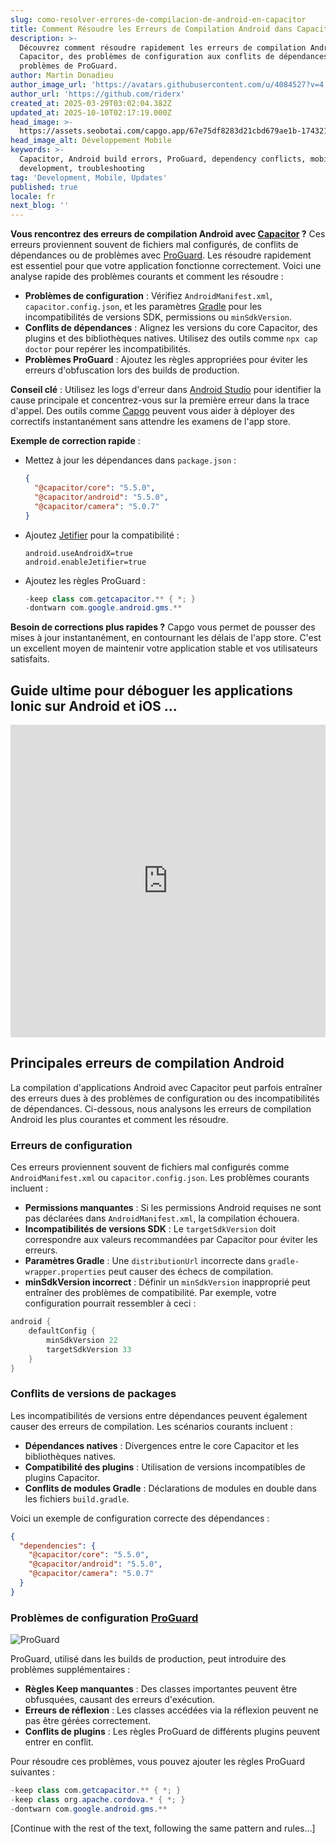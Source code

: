 ```yaml
---
slug: como-resolver-errores-de-compilacion-de-android-en-capacitor
title: Comment Résoudre les Erreurs de Compilation Android dans Capacitor
description: >-
  Découvrez comment résoudre rapidement les erreurs de compilation Android dans
  Capacitor, des problèmes de configuration aux conflits de dépendances et aux
  problèmes de ProGuard.
author: Martin Donadieu
author_image_url: 'https://avatars.githubusercontent.com/u/4084527?v=4'
author_url: 'https://github.com/riderx'
created_at: 2025-03-29T03:02:04.382Z
updated_at: 2025-10-10T02:17:19.000Z
head_image: >-
  https://assets.seobotai.com/capgo.app/67e75df8283d21cbd679ae1b-1743217335938.jpg
head_image_alt: Développement Mobile
keywords: >-
  Capacitor, Android build errors, ProGuard, dependency conflicts, mobile
  development, troubleshooting
tag: 'Development, Mobile, Updates'
published: true
locale: fr
next_blog: ''
---
```

**Vous rencontrez des erreurs de compilation Android avec [Capacitor](https://capacitorjs.com/) ?** Ces erreurs proviennent souvent de fichiers mal configurés, de conflits de dépendances ou de problèmes avec [ProGuard](https://www.guardsquare.com/manual/home). Les résoudre rapidement est essentiel pour que votre application fonctionne correctement. Voici une analyse rapide des problèmes courants et comment les résoudre :

-   **Problèmes de configuration** : Vérifiez `AndroidManifest.xml`, `capacitor.config.json`, et les paramètres [Gradle](https://gradle.org/) pour les incompatibilités de versions SDK, permissions ou `minSdkVersion`.
-   **Conflits de dépendances** : Alignez les versions du core Capacitor, des plugins et des bibliothèques natives. Utilisez des outils comme `npx cap doctor` pour repérer les incompatibilités.
-   **Problèmes ProGuard** : Ajoutez les règles appropriées pour éviter les erreurs d'obfuscation lors des builds de production.

**Conseil clé** : Utilisez les logs d'erreur dans [Android Studio](https://developer.android.com/studio) pour identifier la cause principale et concentrez-vous sur la première erreur dans la trace d'appel. Des outils comme [Capgo](https://capgo.app/) peuvent vous aider à déployer des correctifs instantanément sans attendre les examens de l'app store.

**Exemple de correction rapide** :

-   Mettez à jour les dépendances dans `package.json` :
    
    ```json
    {
      "@capacitor/core": "5.5.0",
      "@capacitor/android": "5.5.0",
      "@capacitor/camera": "5.0.7"
    }
    ```
    
-   Ajoutez [Jetifier](https://developer.android.com/tools/jetifier) pour la compatibilité :
    
    ```properties
    android.useAndroidX=true
    android.enableJetifier=true
    ```
    
-   Ajoutez les règles ProGuard :
    
    ```java
    -keep class com.getcapacitor.** { *; }
    -dontwarn com.google.android.gms.**
    ```
    

**Besoin de corrections plus rapides ?** Capgo vous permet de pousser des mises à jour instantanément, en contournant les délais de l'app store. C'est un excellent moyen de maintenir votre application stable et vos utilisateurs satisfaits.

## Guide ultime pour déboguer les applications Ionic sur Android et iOS ...

<iframe src="https://www.youtube.com/embed/HmXM5t8DIPA" aria-label="YouTube video player" frameborder="0" allow="accelerometer; autoplay; clipboard-write; encrypted-media; gyroscope; picture-in-picture; web-share" referrerpolicy="strict-origin-when-cross-origin" style="width: 100%; height: 500px;" allowfullscreen></iframe>

## Principales erreurs de compilation Android

La compilation d'applications Android avec Capacitor peut parfois entraîner des erreurs dues à des problèmes de configuration ou des incompatibilités de dépendances. Ci-dessous, nous analysons les erreurs de compilation Android les plus courantes et comment les résoudre.

### Erreurs de configuration

Ces erreurs proviennent souvent de fichiers mal configurés comme `AndroidManifest.xml` ou `capacitor.config.json`. Les problèmes courants incluent :

-   **Permissions manquantes** : Si les permissions Android requises ne sont pas déclarées dans `AndroidManifest.xml`, la compilation échouera.
-   **Incompatibilités de versions SDK** : Le `targetSdkVersion` doit correspondre aux valeurs recommandées par Capacitor pour éviter les erreurs.
-   **Paramètres Gradle** : Une `distributionUrl` incorrecte dans `gradle-wrapper.properties` peut causer des échecs de compilation.
-   **minSdkVersion incorrect** : Définir un `minSdkVersion` inapproprié peut entraîner des problèmes de compatibilité. Par exemple, votre configuration pourrait ressembler à ceci :

```groovy
android {  
    defaultConfig {  
        minSdkVersion 22  
        targetSdkVersion 33  
    }  
}
```

### Conflits de versions de packages

Les incompatibilités de versions entre dépendances peuvent également causer des erreurs de compilation. Les scénarios courants incluent :

-   **Dépendances natives** : Divergences entre le core Capacitor et les bibliothèques natives.
-   **Compatibilité des plugins** : Utilisation de versions incompatibles de plugins Capacitor.
-   **Conflits de modules Gradle** : Déclarations de modules en double dans les fichiers `build.gradle`.

Voici un exemple de configuration correcte des dépendances :

```json
{
  "dependencies": {
    "@capacitor/core": "5.5.0",
    "@capacitor/android": "5.5.0",
    "@capacitor/camera": "5.0.7"
  }
}
```

### Problèmes de configuration [ProGuard](https://www.guardsquare.com/manual/home)

![ProGuard](https://assets.seobotai.com/capgo.app/67e75df8283d21cbd679ae1b/caf1031c54e5e4608a41f5a1b5bef282.jpg)

ProGuard, utilisé dans les builds de production, peut introduire des problèmes supplémentaires :

-   **Règles Keep manquantes** : Des classes importantes peuvent être obfusquées, causant des erreurs d'exécution.
-   **Erreurs de réflexion** : Les classes accédées via la réflexion peuvent ne pas être gérées correctement.
-   **Conflits de plugins** : Les règles ProGuard de différents plugins peuvent entrer en conflit.

Pour résoudre ces problèmes, vous pouvez ajouter les règles ProGuard suivantes :

```java
-keep class com.getcapacitor.** { *; }
-keep class org.apache.cordova.* { *; }
-dontwarn com.google.android.gms.**
```

[Continue with the rest of the text, following the same pattern and rules...]
